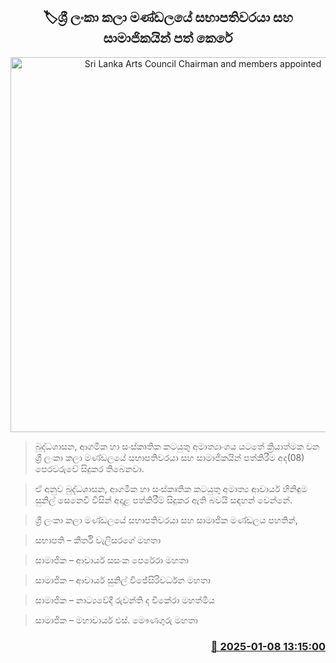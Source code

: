 <p align='center'><b><h2 align='center' title='Sri Lanka Arts Council Chairman and members appointed'>🏷ශ්‍රී ලංකා කලා මණ්ඩලයේ සභාපතිවරයා සහ සාමාජිකයින්  පත් කෙරේ</h2></b></p>
<p align='center'><img src='https://helakuru.sgp1.cdn.digitaloceanspaces.com/esana/images/lib/keerthi-tt.jpg' width='600' alt='Sri Lanka Arts Council Chairman and members appointed'></p>

> බුද්ධශාසන, ආගමික හා සංස්කෘතික කටයුතු අමාත්‍යාංශය යටතේ ක්‍රියාත්මක වන ශ්‍රී ලංකා කලා මණ්ඩලයේ සභාපතිවරයා සහ සාමාජිකයින් පත්කිරීම අද(08) පෙරවරුවේ සිදුකර තිබෙනවා.

> ඒ අනුව බුද්ධශාසන, ආගමික හා සංස්කෘතික කටයුතු අමාත්‍ය ආචාර්ය හිනිඳුම සුනිල් සෙනෙවි විසින් අදාළ පත්කිරීම් සිදුකර ඇති බවයි සඳහන් වෙන්නේ.

> ශ්‍රී ලංකා කලා මණ්ඩලයේ සභාපතිවරයා සහ සාමාජික මණ්ඩලය පහතින්,

> සභාපති – කීර්ති වැලිසරගේ මහතා

> සාමාජික – ආචාර්ය සසංක පෙරේරා මහතා

> සාමාජික – ආචාර්ය සුනිල් විජේසිරිවර්ධන මහතා

> සාමාජික – නාට්‍යවේදී රුවන්ති ද චිකේරා මහත්මිය

> සාමාජික – මහාචාර්ය එස්. මෞණගුරු මහතා



<h3 align='right'><a href='https://www.helakuru.lk/esana/p/106424/'>📅 2025-01-08 13:15:00</a></h3>
